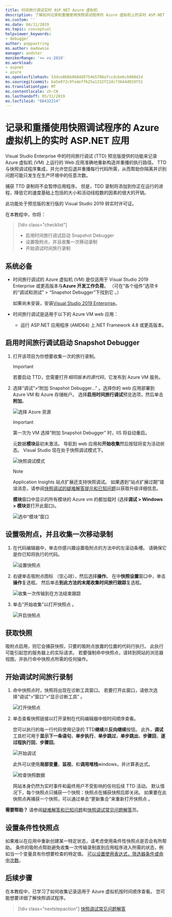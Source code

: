 ```yaml
---
title: 时间旅行调试实时 ASP.NET Azure 虚拟机
description: 了解如何记录和重播使用快照调试程序的 Azure 虚拟机上的实时 ASP.NET 应用。
ms.custom: ''
ms.date: 04/11/2019
ms.topic: conceptual
helpviewer_keywords:
- debugger
author: poppastring
ms.author: madownie
manager: andster
monikerRange: '>= vs-2019'
ms.workload:
- aspnet
- azure
ms.openlocfilehash: 53dce8b6b468dd5754b5708afccdcbe6cb908d1d
ms.sourcegitcommit: ba5e072c9fedeff625a1332f22dcf3644d019f51
ms.translationtype: MT
ms.contentlocale: zh-CN
ms.lasthandoff: 05/31/2019
ms.locfileid: "66432214"
---
```

# <a name="record-and-replay-live-aspnet-apps-on-azure-virtual-machines-using-the-snapshot-debugger"></a>记录和重播使用快照调试程序的 Azure 虚拟机上的实时 ASP.NET 应用

Visual Studio Enterprise 中的时间旅行调试 (TTD) 预览版提供的功能来记录 Azure 虚拟机 (VM) 上运行的 Web 应用准确地重新构造并重播的执行路径。 TTD 与快照调试程序集成，并允许您后退并重播每行代码所需，从而帮助你隔离并识别问题可能只发生在生产环境中的任意次数。

捕获 TTD 录制将不会暂停应用程序。 但是，TDD 录制将添加到你正在运行的进程，降低它的速度基础上包括的大小和活动线程数的因素的很大的开销。

此功能处于预览版的发行版的 Visual Studio 2019 转实时许可证。

在本教程中，你将：

> [!div class="checklist"]
> * 启用时间旅行调试启动 Snapshot Debugger
> * 设置吸附点，并且收集一次移动录制
> * 开始调试时间旅行录制

## <a name="prerequisites"></a>系统必备

* 时间旅行调试的 Azure 虚拟机 (VM) 是仅适用于 Visual Studio 2019 Enterprise 或更高版本与**Azure 开发工作负荷**。 （可在“各个组件”选项卡的“调试和测试” > “Snapshot Debugger”下找到它    。）

    如果尚未安装，安装[Visual Studio 2019 Enterprise](https://visualstudio.microsoft.com/vs/)。

* 时间旅行调试是适用于以下的 Azure VM web 应用：
  * 运行 ASP.NET 应用程序 (AMD64) 上.NET Framework 4.8 或更高版本。

## <a name="start-the-snapshot-debugger-with-time-travel-debugging-enabled"></a>启用时间旅行调试启动 Snapshot Debugger

1. 打开该项目为你想要收集一次的旅行录制。

    > [!IMPORTANT]
    > 若要启动 TTD，您需要打开*相同版本的源代码*，它发布到 Azure VM 服务。

1. 选择“调试”>“附加 Snapshot Debugger...”  。选择你的 web 应用部署到 Azure VM 和 Azure 存储帐户。 选择**启用时间旅行调试**预览选项，然后单击**附加**。

      ![选择 Azure 资源](../debugger/media/time-travel-debugging-select-azure-resource-vm.png)

    > [!IMPORTANT]
    > 第一次为 VM 选择“附加 Snapshot Debugger”  时，IIS 将自动重启。

    元数据**模块**最初未激活。 导航到 web 应用和**开始收集**然后按钮将变为活动状态。 Visual Studio 现在处于快照调试模式下。

   ![快照调试模式](../debugger/media/snapshot-message.png)

    > [!NOTE]
    > Application Insights 站点扩展还支持快照调试。 如果遇到“站点扩展过期”错误消息，请参阅[快照调试的疑难解答提示和已知问题](../debugger/debug-live-azure-apps-troubleshooting.md)以获取升级详细信息。

   **模块**窗口中显示的所有模块的 Azure vm 的都加载时 (选择**调试 > Windows > 模块**要打开此窗口)。

   ![选中“模块”窗口](../debugger/media/snapshot-modules.png)

## <a name="set-a-snappoint-and-collect-a-time-travel-recording"></a>设置吸附点，并且收集一次移动录制

1. 在代码编辑器中，单击你感兴趣设置吸附点的方法中的左滚动条槽。 请确保它是你已知将执行的代码。

   ![设置快照点](../debugger/media/time-travel-debugging-set-snappoint-settings.png)

1. 右键单击吸附点图标 （空心球），然后选择**操作**。 在中**快照设置**窗口中，单击**操作**复选框。 然后单击**到此方法的末尾收集时间旅行跟踪**复选框。

   ![收集一次传输到在方法结束跟踪](../debugger/media/time-travel-debugging-set-snappoint-action.png)

1. 单击“开始收集”以打开快照点  。

   ![开启快照点](../debugger/media/snapshot-start-collection.png)

## <a name="take-a-snapshot"></a>获取快照

吸附点启用，则它会捕获快照，只要的吸附点放置的位置的代码行执行。 此执行可能引起您的服务器上的实际请求。 若要强制命中快照点，请转到网站的浏览器视图，并执行命中快照点所需的任何操作。

## <a name="start-debugging-a-time-travel-recording"></a>开始调试时间旅行录制

1. 命中快照点时，快照将出现在诊断工具窗口。 若要打开此窗口，请依次选择“调试”>“窗口”>“显示诊断工具”  。

   ![打开快照点](../debugger/media/snapshot-diagsession-window.png)

1. 单击查看快照链接以打开录制在代码编辑器中按时间顺序查看。
  
   您可以执行的每一行代码使用记录的 TTD**继续**并**反向继续**按钮。 此外，**调试**工具栏可用于**显示下一条语句**，**单步执行**，**单步跳过**，**单步跳出**，**步骤回**，**逐过程执行回**，**步骤回**。

   ![开始调试](../debugger/media/time-travel-debugging-step-commands.png)

   此外可以使用**局部变量**，**监视**，和**调用堆栈**windows，并计算表达式。

   ![检查快照数据](../debugger/media/time-travel-debugging-start-debugging.png)

    网站本身仍然为实时事件和最终用户不受影响的任何后续 TTD 活动。 默认情况下，每个快照点只捕获一个快照：快照点在捕获快照后即关闭。 如果要在此快照点再捕获一个快照，可以通过单击“更新集合”来重新打开快照点  。

**需要帮助？** 请参阅[疑难解答和已知问题](../debugger/debug-live-azure-apps-troubleshooting.md)和[快照调试常见问题解答](../debugger/debug-live-azure-apps-faq.md)页。

## <a name="set-a-conditional-snappoint"></a>设置条件性快照点

如果难以在应用中重新创建某一特定状态，请考虑使用条件性快照点是否会有所帮助。 条件的吸附点帮助避免收集一次传输录制直到应用程序进入所需的状态，例如当一个变量具有你想要检查的特定值。 [可以设置使用表达式，筛选器条件或命中次数](../debugger/debug-live-azure-apps-troubleshooting.md)。

## <a name="next-steps"></a>后续步骤

在本教程中，已学习了如何收集记录适用于 Azure 虚拟机按时间顺序查看。 您可能想要详细了解快照调试程序。

> [!div class="nextstepaction"]
> [快照调试常见问题解答](../debugger/debug-live-azure-apps-faq.md)